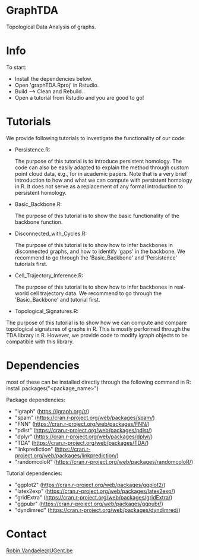 # GraphTDA

Topological Data Analysis of graphs. 


# Info

To start:
- Install the dependencies below.
- Open 'graphTDA.Rproj' in Rstudio.
- Build --> Clean and Rebuild.
- Open a tutorial from Rstudio and you are good to go!

# Tutorials

We provide following tutorials to investigate the functionality of our code:


- Persistence.R:

  The purpose of this tutorial is to introduce persistent homology. 
  The code can also be easily adapted to explain the method through custom point cloud data, e.g., for in academic papers.
  Note that is a very brief introduction to how and what we can compute with persistent homology in R.
  It does not serve as a replacement of any formal introduction to persistent homology.
  
  
- Basic_Backbone.R:

  The purpose of this tutorial is to show the basic functionality of the backbone function.
  
  
- Disconnected_with_Cycles.R:

  The purpose of this tutorial is to show how to infer backbones in disconnected graphs, and how to identify 'gaps' in the backbone.
  We recommend to go through the 'Basic_Backbone' and 'Persistence' tutorials first.
  
  
- Cell_Trajectory_Inference.R:

  The purpose of this tutorial is to show how to infer backbones in real-world cell trajectory data.
  We recommend to go through the 'Basic_Backbone' and tutorial first.
  
  
 - Topological_Signatures.R:

  The purpose of this tutorial is to show how we can compute and compare topological signatures of graphs in R.
  This is mostly performed through the TDA library in R.
  However, we provide code to modify igraph objects to be compatible with this library.


# Dependencies

most of these can be installed directly through the following command in R: install.packages("<package_name>") 

Package dependencies:
- "igraph" (https://igraph.org/r/)
- "spam" (https://cran.r-project.org/web/packages/spam/)
- "FNN" (https://cran.r-project.org/web/packages/FNN/)
- "pdist" (https://cran.r-project.org/web/packages/pdist/)
- "dplyr" (https://cran.r-project.org/web/packages/dplyr/)
- "TDA" (https://cran.r-project.org/web/packages/TDA/)
- "linkprediction" (https://cran.r-project.org/web/packages/linkprediction/)
- "randomcoloR" (https://cran.r-project.org/web/packages/randomcoloR/)

Tutorial dependencies:
- "ggplot2" (https://cran.r-project.org/web/packages/ggplot2/)
- "latex2exp" (https://cran.r-project.org/web/packages/latex2exp/)
- "gridExtra" (https://cran.r-project.org/web/packages/gridExtra/)
- "ggpubr" (https://cran.r-project.org/web/packages/ggpubr/)
- "dyndimred" (https://cran.r-project.org/web/packages/dyndimred/)


# Contact

Robin.Vandaele@UGent.be
